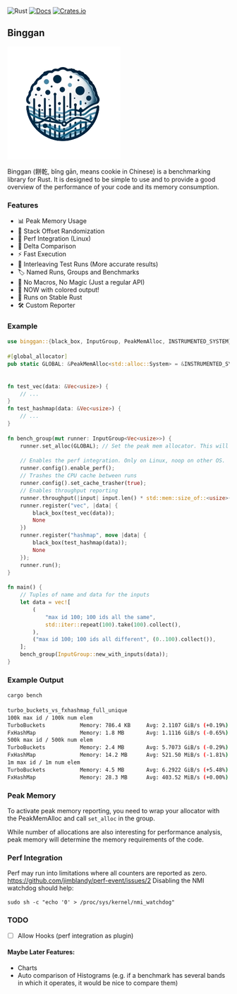 ![Rust](https://github.com/PSeitz/binggan/workflows/Rust/badge.svg)
[![Docs](https://docs.rs/binggan/badge.svg)](https://docs.rs/crate/binggan/)
[![Crates.io](https://img.shields.io/crates/v/binggan.svg)](https://crates.io/crates/binggan)

## Binggan
![binggan logo](https://raw.githubusercontent.com/PSeitz/binggan/main/logo_s.png)

Binggan (餅乾, bǐng gān, means cookie in Chinese) is a benchmarking library for Rust.
It is designed to be simple to use and to provide a good overview of the performance of your code and its memory consumption.

### Features

* 📊 Peak Memory Usage
* 💎 Stack Offset Randomization
* 💖 Perf Integration (Linux)
* 🔄 Delta Comparison
* ⚡ Fast Execution
* 🧩 Interleaving Test Runs (More accurate results)
* 🏷️ Named Runs, Groups and Benchmarks
* 🧙 No Macros, No Magic (Just a regular API)
* 🎨 NOW with colored output!
* 🦀 Runs on Stable Rust
* 🛠️ Custom Reporter

### Example

```rust
use binggan::{black_box, InputGroup, PeakMemAlloc, INSTRUMENTED_SYSTEM};

#[global_allocator]
pub static GLOBAL: &PeakMemAlloc<std::alloc::System> = &INSTRUMENTED_SYSTEM;


fn test_vec(data: &Vec<usize>) {
    // ...
}
fn test_hashmap(data: &Vec<usize>) {
    // ...
}

fn bench_group(mut runner: InputGroup<Vec<usize>>) {
    runner.set_alloc(GLOBAL); // Set the peak mem allocator. This will enable peak memory reporting.

    // Enables the perf integration. Only on Linux, noop on other OS.
    runner.config().enable_perf();
    // Trashes the CPU cache between runs
    runner.config().set_cache_trasher(true);
    // Enables throughput reporting
    runner.throughput(|input| input.len() * std::mem::size_of::<usize>());
    runner.register("vec", |data| {
        black_box(test_vec(data));
        None
    })
    runner.register("hashmap", move |data| {
        black_box(test_hashmap(data));
        None
    });
    runner.run();
}

fn main() {
    // Tuples of name and data for the inputs
    let data = vec![
        (
            "max id 100; 100 ids all the same",
            std::iter::repeat(100).take(100).collect(),
        ),
        ("max id 100; 100 ids all different", (0..100).collect()),
    ];
    bench_group(InputGroup::new_with_inputs(data));
}

```

### Example Output
```bash
cargo bench

turbo_buckets_vs_fxhashmap_full_unique
100k max id / 100k num elem
TurboBuckets           Memory: 786.4 KB     Avg: 2.1107 GiB/s (+0.19%)    Median: 2.1288 GiB/s (+0.69%)    [1.9055 GiB/s .. 2.1464 GiB/s]    
FxHashMap              Memory: 1.8 MB       Avg: 1.1116 GiB/s (-0.65%)    Median: 1.1179 GiB/s (-0.90%)    [1020.2 MiB/s .. 1.1363 GiB/s]    
500k max id / 500k num elem
TurboBuckets           Memory: 2.4 MB       Avg: 5.7073 GiB/s (-0.29%)    Median: 5.7633 GiB/s (-0.55%)    [5.1313 GiB/s .. 6.1104 GiB/s]    
FxHashMap              Memory: 14.2 MB      Avg: 521.50 MiB/s (-1.81%)    Median: 523.42 MiB/s (-1.75%)    [465.28 MiB/s .. 562.83 MiB/s]    
1m max id / 1m num elem
TurboBuckets           Memory: 4.5 MB       Avg: 6.2922 GiB/s (+5.48%)    Median: 6.3850 GiB/s (+6.56%)    [4.9580 GiB/s .. 6.7989 GiB/s]    
FxHashMap              Memory: 28.3 MB      Avg: 403.52 MiB/s (+0.00%)    Median: 396.74 MiB/s (+0.97%)    [355.83 MiB/s .. 473.37 MiB/s]    
```

### Peak Memory
To activate peak memory reporting, you need to wrap your allocator with the PeakMemAlloc and call `set_alloc` in the group.

While number of allocations are also interesting for performance analysis, peak memory will determine the memory requirements of the code.

### Perf Integration
Perf may run into limitations where all counters are reported as zero. https://github.com/jimblandy/perf-event/issues/2
Disabling the NMI watchdog should help:

`sudo sh -c "echo '0' > /proc/sys/kernel/nmi_watchdog"`

### TODO

- [ ] Allow Hooks (perf integration as plugin)

#### Maybe Later Features:
* Charts
* Auto comparison of Histograms (e.g. if a benchmark has several bands in which it operates, it would be nice to compare them)


